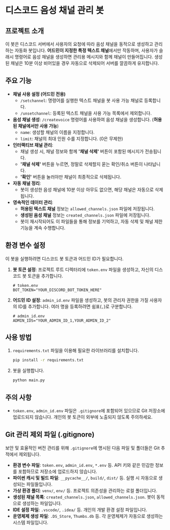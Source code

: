 # 디스코드 음성 채널 관리 봇

## 프로젝트 소개
이 봇은 디스코드 서버에서 사용자의 요청에 따라 음성 채널을 동적으로 생성하고 관리하는 자동화 봇입니다. **어드민이 지정한 특정 텍스트 채널**에서만 작동하며, 사용자가 슬래시 명령어로 음성 채널을 생성하면 관리용 메시지와 함께 채널이 만들어집니다. 생성된 채널은 10분 이상 비어있을 경우 자동으로 삭제되어 서버를 깔끔하게 유지합니다.

## 주요 기능
- **채널 사용 설정 (어드민 전용)**
  - `/setchannel`: 명령어를 실행한 텍스트 채널을 봇 사용 가능 채널로 등록합니다.
  - `/unsetchannel`: 등록된 텍스트 채널을 사용 가능 목록에서 제외합니다.
- **음성 채널 생성**: `/createvoice` 명령어를 사용하여 음성 채널을 생성합니다. (**허용된 채널에서만 사용 가능**)
  - `name`: 생성할 채널의 이름을 지정합니다.
  - `limit`: 채널의 최대 인원 수를 지정합니다. (0은 무제한)
- **인터랙티브 채널 관리**:
  - 채널 생성 시, 채널 정보와 함께 **'채널 삭제'** 버튼이 포함된 메시지가 전송됩니다.
  - **'채널 삭제'** 버튼을 누르면, 정말로 삭제할지 묻는 확인/취소 버튼이 나타납니다.
  - **'확인'** 버튼을 눌러야만 채널이 최종적으로 삭제됩니다.
- **자동 채널 정리**:
  - 봇이 생성한 음성 채널에 10분 이상 아무도 없으면, 해당 채널은 자동으로 삭제됩니다.
- **영속적인 데이터 관리**:
  - **허용된 텍스트 채널** 정보는 `allowed_channels.json` 파일에 저장됩니다.
  - **생성된 음성 채널** 정보는 `created_channels.json` 파일에 저장됩니다.
  - 봇이 재시작되어도 이 파일들을 통해 정보를 기억하고, 자동 삭제 및 채널 제한 기능을 계속 수행합니다.

## 환경 변수 설정
이 봇을 실행하려면 디스코드 봇 토큰과 어드민 ID가 필요합니다.

1.  **봇 토큰 설정**: 프로젝트 루트 디렉터리에 `token.env` 파일을 생성하고, 자신의 디스코드 봇 토큰을 추가합니다.
    ```env
    # token.env
    BOT_TOKEN="YOUR_DISCORD_BOT_TOKEN_HERE"
    ```
2.  **어드민 ID 설정**: `admin_id.env` 파일을 생성하고, 봇의 관리자 권한을 가질 사용자의 ID를 추가합니다. 여러 명을 등록하려면 쉼표(`,`)로 구분합니다.
    ```env
    # admin_id.env
    ADMIN_IDS="YOUR_ADMIN_ID_1,YOUR_ADMIN_ID_2"
    ```

## 사용 방법
1.  `requirements.txt` 파일을 이용해 필요한 라이브러리를 설치합니다.
    ```bash
    pip install -r requirements.txt
    ```
2.  봇을 실행합니다.
    ```bash
    python main.py
    ```

## 주의 사항
- `token.env`, `admin_id.env` 파일은 `.gitignore`에 포함되어 있으므로 Git 저장소에 업로드되지 않습니다. 개인의 봇 토큰이 외부에 노출되지 않도록 주의하세요.

## Git 관리 제외 파일 (.gitignore)
보안 및 효율적인 버전 관리를 위해 `.gitignore`에 명시된 다음 파일 및 폴더들은 Git 추적에서 제외됩니다.

- **환경 변수 파일**: `token.env`, `admin_id.env`, `*.env` 등. API 키와 같은 민감한 정보를 포함하므로 저장소에 업로드하지 않습니다.
- **파이썬 캐시 및 빌드 파일**: `__pycache__/`, `build/`, `dist/` 등. 실행 시 자동으로 생성되는 파일들입니다.
- **가상 환경 폴더**: `venv/`, `env/` 등. 프로젝트 의존성을 관리하는 로컬 폴더입니다.
- **생성된 채널 목록**: `created_channels.json`, `allowed_channels.json`. 봇이 동적으로 생성하는 파일입니다.
- **IDE 설정 파일**: `.vscode/`, `.idea/` 등. 개인의 개발 환경 설정 파일입니다.
- **운영체제 생성 파일**: `.DS_Store`, `Thumbs.db` 등. 각 운영체제가 자동으로 생성하는 시스템 파일입니다.